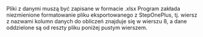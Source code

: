 Pliki z danymi muszą być zapisane w formacie .xlsx
Program zakłada niezmienione formatowanie pliku eksportowanego z StepOnePlus, tj. wiersz z nazwami kolumn danych do obliczeń znajduje się w wierszu 8, a dane oddzielone są od reszty pliku poniżej pustym wierszem.
